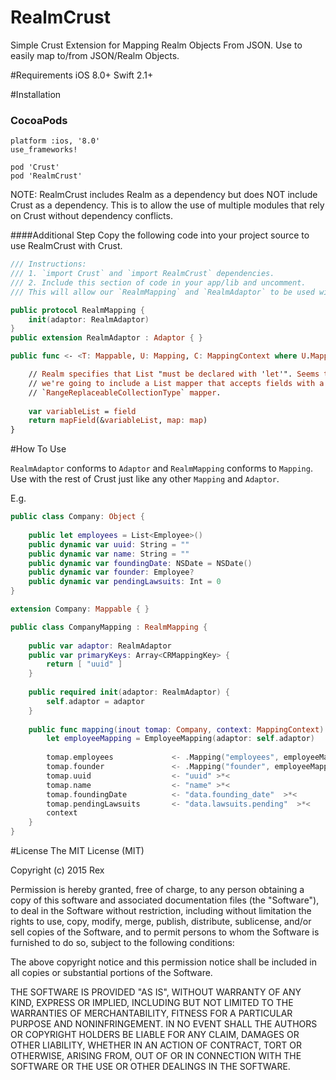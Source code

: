 # RealmCrust
Simple Crust Extension for Mapping Realm Objects From JSON. Use to easily map to/from JSON/Realm Objects.

#Requirements
iOS 8.0+
Swift 2.1+

#Installation
### CocoaPods
```
platform :ios, '8.0'
use_frameworks!

pod 'Crust'
pod 'RealmCrust'
```
NOTE: RealmCrust includes Realm as a dependency but does NOT include Crust as a dependency. This is to allow the use of multiple modules that rely on Crust without dependency conflicts.

####Additional Step
Copy the following code into your project source to use RealmCrust with Crust.

```Swift
/// Instructions:
/// 1. `import Crust` and `import RealmCrust` dependencies.
/// 2. Include this section of code in your app/lib and uncomment.
/// This will allow our `RealmMapping` and `RealmAdaptor` to be used with Crust.

public protocol RealmMapping {
    init(adaptor: RealmAdaptor)
}
public extension RealmAdaptor : Adaptor { }

public func <- <T: Mappable, U: Mapping, C: MappingContext where U.MappedObject == T>(field: List<T>, map:(key: KeyExtensions<U>, context: C)) -> C {

    // Realm specifies that List "must be declared with 'let'". Seems to actually work either way in practice, but for safety
    // we're going to include a List mapper that accepts fields with a 'let' declaration and forward to our
    // `RangeReplaceableCollectionType` mapper.
    
    var variableList = field
    return mapField(&variableList, map: map)
}
```

#How To Use

`RealmAdaptor` conforms to `Adaptor` and `RealmMapping` conforms to `Mapping`. Use with the rest of Crust just like any other `Mapping` and `Adaptor`.

E.g.
```swift
public class Company: Object {
    
    public let employees = List<Employee>()
    public dynamic var uuid: String = ""
    public dynamic var name: String = ""
    public dynamic var foundingDate: NSDate = NSDate()
    public dynamic var founder: Employee?
    public dynamic var pendingLawsuits: Int = 0
}

extension Company: Mappable { }

public class CompanyMapping : RealmMapping {
    
    public var adaptor: RealmAdaptor
    public var primaryKeys: Array<CRMappingKey> {
        return [ "uuid" ]
    }
    
    public required init(adaptor: RealmAdaptor) {
        self.adaptor = adaptor
    }
    
    public func mapping(inout tomap: Company, context: MappingContext) {
        let employeeMapping = EmployeeMapping(adaptor: self.adaptor)
        
        tomap.employees             <- .Mapping("employees", employeeMapping) >*<
        tomap.founder               <- .Mapping("founder", employeeMapping) >*<
        tomap.uuid                  <- "uuid" >*<
        tomap.name                  <- "name" >*<
        tomap.foundingDate          <- "data.founding_date"  >*<
        tomap.pendingLawsuits       <- "data.lawsuits.pending"  >*<
        context
    }
}
```

#License
The MIT License (MIT)

Copyright (c) 2015 Rex

Permission is hereby granted, free of charge, to any person obtaining a copy
of this software and associated documentation files (the "Software"), to deal
in the Software without restriction, including without limitation the rights
to use, copy, modify, merge, publish, distribute, sublicense, and/or sell
copies of the Software, and to permit persons to whom the Software is
furnished to do so, subject to the following conditions:

The above copyright notice and this permission notice shall be included in all
copies or substantial portions of the Software.

THE SOFTWARE IS PROVIDED "AS IS", WITHOUT WARRANTY OF ANY KIND, EXPRESS OR
IMPLIED, INCLUDING BUT NOT LIMITED TO THE WARRANTIES OF MERCHANTABILITY,
FITNESS FOR A PARTICULAR PURPOSE AND NONINFRINGEMENT. IN NO EVENT SHALL THE
AUTHORS OR COPYRIGHT HOLDERS BE LIABLE FOR ANY CLAIM, DAMAGES OR OTHER
LIABILITY, WHETHER IN AN ACTION OF CONTRACT, TORT OR OTHERWISE, ARISING FROM,
OUT OF OR IN CONNECTION WITH THE SOFTWARE OR THE USE OR OTHER DEALINGS IN THE
SOFTWARE.
